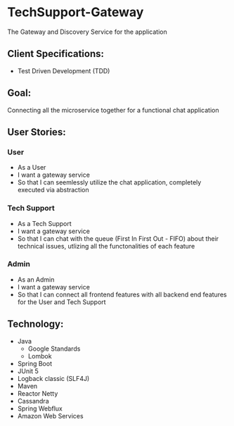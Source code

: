 # TechSupport-Gateway
The Gateway and Discovery Service for the application


## Client Specifications:
- Test Driven Development (TDD)


## Goal:
Connecting all the microservice together for a functional chat application


## User Stories:
### User
- As a User
- I want a gateway service
- So that I can seemlessly utilize the chat application, completely executed via abstraction

### Tech Support
- As a Tech Support
- I want a gateway service
- So that I can chat with the queue (First In First Out - FIFO) about their technical issues, utlizing all the functonalities of each feature

### Admin
- As an Admin
- I want a gateway service
- So that I can connect all frontend features with all backend end features for the User and Tech Support


## Technology:
- Java
   - Google Standards
   - Lombok
- Spring Boot
- JUnit 5
- Logback classic (SLF4J)
- Maven
- Reactor Netty
- Cassandra
- Spring Webflux
- Amazon Web Services
